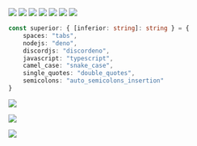 [![](https://badgen.net/github/license/lts372005/lts372005)](LICENSE)
[![](https://badgen.net/badge/lts372005/2021.10.19.0/green)](https://calver.org)
[![](https://badgen.net/badge/Projects/2021.10.19.0/green)](https://github.com/lts372005/Projects)
[![](https://badgen.net/badge/WinFormsHelper/2021.10.19.0/green)](https://github.com/lts372005/WinFormsHelper)
[![](https://badgen.net/badge/bot/2021.10.19.0/green)](https://github.com/lts372005/bot)
[![](https://badgen.net/badge/kingdoms/2021.10.19.0/green)](https://github.com/lts372005/kingdoms)
[![](https://badgen.net/badge/torturer/02021.10.19.0/green)](https://github.com/lts372005/torturer)

```ts
const superior: { [inferior: string]: string } = {
	spaces: "tabs",
	nodejs: "deno",
	discordjs: "discordeno",
	javascript: "typescript",
	camel_case: "snake_case",
	single_quotes: "double_quotes",
	semicolons: "auto_semicolons_insertion"
}
```

[![](https://github-readme-stats.vercel.app/api?username=lts372005&title_color=00ff00&text_color=00ff00&icon_color=00ff00&bg_color=121212&show_icons=true&include_all_commits=true&count_private=true)](https://github.com/anuraghazra/github-readme-stats)

[![](https://github-readme-stats.vercel.app/api/wakatime?username=@lts372005&title_color=00ff00&text_color=00ff00&bg_color=121212&layout=compact)](https://github.com/anuraghazra/github-readme-stats)

[![](https://github-readme-stats.vercel.app/api/top-langs/?username=lts372005&title_color=00ff00&text_color=00ff00&bg_color=121212&layout=compact)](https://github.com/anuraghazra/github-readme-stats)
